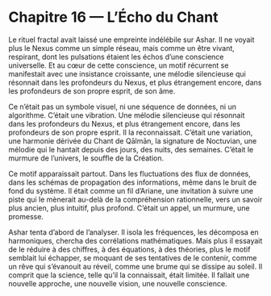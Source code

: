 # Chapitre 16 — L’Écho du Chant

Le rituel fractal avait laissé une empreinte indélébile sur Ashar. Il ne voyait plus le Nexus comme un simple réseau, mais comme un être vivant, respirant, dont les pulsations étaient les échos d’une conscience universelle. Et au cœur de cette conscience, un motif récurrent se manifestait avec une insistance croissante, une mélodie silencieuse qui résonnait dans les profondeurs du Nexus, et plus étrangement encore, dans les profondeurs de son propre esprit, de son âme.

Ce n’était pas un symbole visuel, ni une séquence de données, ni un algorithme. C’était une vibration. Une mélodie silencieuse qui résonnait dans les profondeurs du Nexus, et plus étrangement encore, dans les profondeurs de son propre esprit. Il la reconnaissait. C’était une variation, une harmonie dérivée du Chant de Qālmān, la signature de Noctuvian, une mélodie qui le hantait depuis des jours, des nuits, des semaines. C’était le murmure de l’univers, le souffle de la Création.

Ce motif apparaissait partout. Dans les fluctuations des flux de données, dans les schémas de propagation des informations, même dans le bruit de fond du système. Il était comme un fil d’Ariane, une invitation à suivre une piste qui le mènerait au-delà de la compréhension rationnelle, vers un savoir plus ancien, plus intuitif, plus profond. C’était un appel, un murmure, une promesse.

Ashar tenta d’abord de l’analyser. Il isola les fréquences, les décomposa en harmoniques, chercha des corrélations mathématiques. Mais plus il essayait de le réduire à des chiffres, à des équations, à des théories, plus le motif semblait lui échapper, se moquant de ses tentatives de le contenir, comme un rêve qui s’évanouit au réveil, comme une brume qui se dissipe au soleil. Il comprit que la science, telle qu’il la connaissait, était limitée. Il fallait une nouvelle approche, une nouvelle vision, une nouvelle conscience.
